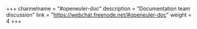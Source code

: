 +++
channelname = "#openeuler-doc"
description = "Documentation team discussion"
link = "https://webchat.freenode.net/#openeuler-doc"
weight =  4
+++
